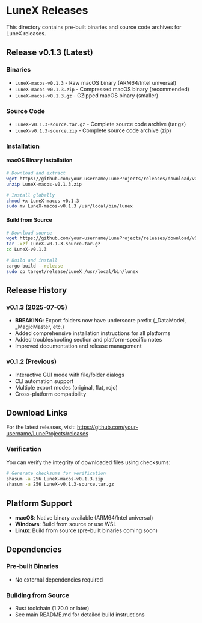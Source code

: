 # LuneX Releases

This directory contains pre-built binaries and source code archives for LuneX releases.

## Release v0.1.3 (Latest)

### Binaries
- `LuneX-macos-v0.1.3` - Raw macOS binary (ARM64/Intel universal)
- `LuneX-macos-v0.1.3.zip` - Compressed macOS binary (recommended)
- `LuneX-macos-v0.1.3.gz` - GZipped macOS binary (smaller)

### Source Code
- `LuneX-v0.1.3-source.tar.gz` - Complete source code archive (tar.gz)
- `LuneX-v0.1.3-source.zip` - Complete source code archive (zip)

### Installation

#### macOS Binary Installation
```bash
# Download and extract
wget https://github.com/your-username/LuneProjects/releases/download/v0.1.3/LuneX-macos-v0.1.3.zip
unzip LuneX-macos-v0.1.3.zip

# Install globally
chmod +x LuneX-macos-v0.1.3
sudo mv LuneX-macos-v0.1.3 /usr/local/bin/lunex
```

#### Build from Source
```bash
# Download source
wget https://github.com/your-username/LuneProjects/releases/download/v0.1.3/LuneX-v0.1.3-source.tar.gz
tar -xzf LuneX-v0.1.3-source.tar.gz
cd LuneX-v0.1.3

# Build and install
cargo build --release
sudo cp target/release/LuneX /usr/local/bin/lunex
```

## Release History

### v0.1.3 (2025-07-05)
- **BREAKING**: Export folders now have underscore prefix (_DataModel, _MagicMaster, etc.)
- Added comprehensive installation instructions for all platforms
- Added troubleshooting section and platform-specific notes
- Improved documentation and release management

### v0.1.2 (Previous)
- Interactive GUI mode with file/folder dialogs
- CLI automation support
- Multiple export modes (original, flat, rojo)
- Cross-platform compatibility

## Download Links

For the latest releases, visit: https://github.com/your-username/LuneProjects/releases

### Verification

You can verify the integrity of downloaded files using checksums:

```bash
# Generate checksums for verification
shasum -a 256 LuneX-macos-v0.1.3.zip
shasum -a 256 LuneX-v0.1.3-source.tar.gz
```

## Platform Support

- **macOS**: Native binary available (ARM64/Intel universal)
- **Windows**: Build from source or use WSL
- **Linux**: Build from source (pre-built binaries coming soon)

## Dependencies

### Pre-built Binaries
- No external dependencies required

### Building from Source
- Rust toolchain (1.70.0 or later)
- See main README.md for detailed build instructions
